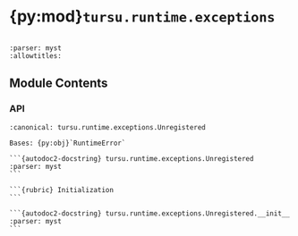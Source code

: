 # {py:mod}`tursu.runtime.exceptions`

```{py:module} tursu.runtime.exceptions
```

```{autodoc2-docstring} tursu.runtime.exceptions
:parser: myst
:allowtitles:
```

## Module Contents

### API

````{py:exception} Unregistered(registry: tursu.runtime.registry.Tursu, step: tursu.domain.model.steps.StepKeyword, text: str)
:canonical: tursu.runtime.exceptions.Unregistered

Bases: {py:obj}`RuntimeError`

```{autodoc2-docstring} tursu.runtime.exceptions.Unregistered
:parser: myst
```

```{rubric} Initialization
```

```{autodoc2-docstring} tursu.runtime.exceptions.Unregistered.__init__
:parser: myst
```

````

